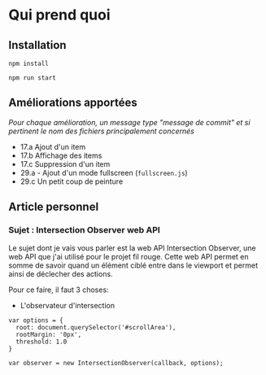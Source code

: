 # Qui prend quoi

## Installation

`npm install`

`npm run start`

## Améliorations apportées

_Pour chaque amélioration, un message type "message de commit" et si pertinent le nom des fichiers principalement concernés_

- 17.a Ajout d'un item
- 17.b Affichage des items
- 17.c Suppression d'un item
- 29.a - Ajout d'un mode fullscreen (`fullscreen.js`)
- 29.c Un petit coup de peinture

## Article personnel

### Sujet : Intersection Observer web API

Le sujet dont je vais vous parler est la web API Intersection Observer, une web API que j'ai utilisé pour le projet fil rouge.
Cette web API permet en somme de savoir quand un élément ciblé entre dans le viewport et permet ainsi de déclecher des actions.

Pour ce faire, il faut 3 choses:

- L'observateur d'intersection

```
var options = {
  root: document.querySelector('#scrollArea'),
  rootMargin: '0px',
  threshold: 1.0
}

var observer = new IntersectionObserver(callback, options);
```

